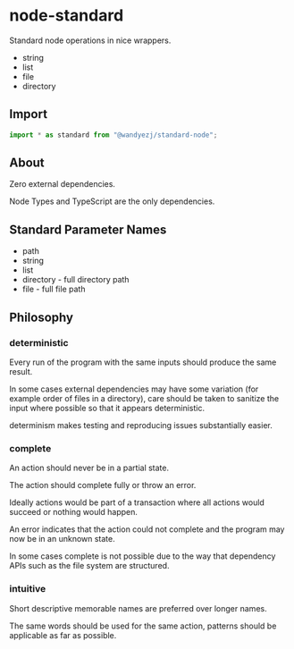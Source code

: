 # node-standard

Standard node operations in nice wrappers.

* string
* list
* file
* directory

## Import

```typescript
import * as standard from "@wandyezj/standard-node";
```

## About

Zero external dependencies.

Node Types and TypeScript are the only dependencies.

## Standard Parameter Names

* path
* string
* list
* directory - full directory path
* file - full file path

## Philosophy

### deterministic

Every run of the program with the same inputs should produce the same result.

In some cases external dependencies may have some variation (for example order of files in a directory), care should be taken to sanitize the input where possible so that it appears deterministic.

determinism makes testing and reproducing issues substantially easier.

### complete

An action should never be in a partial state.

The action should complete fully or throw an error.

Ideally actions would be part of a transaction where all actions would succeed or nothing would happen.

An error indicates that the action could not complete and the program may now be in an unknown state.

In some cases complete is not possible due to the way that dependency APIs such as the file system are structured.

### intuitive

Short descriptive memorable names are preferred over longer names.

The same words should be used for the same action, patterns should be applicable as far as possible.
